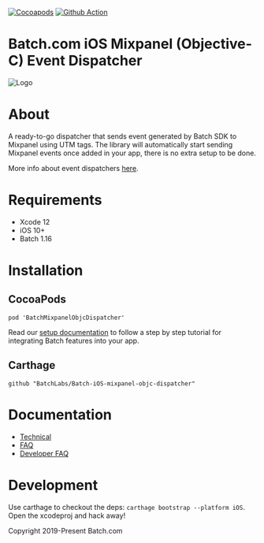 [![Cocoapods](https://img.shields.io/cocoapods/v/BatchMixpanelObjcDispatcher)](https://cocoapods.org/pods/BatchMixpanelObjcDispatcher)
[![Github Action](https://github.com/BatchLabs/Batch-iOS-mixpanel-objc-dispatcher/workflows/iOS%20CI/badge.svg)](https://github.com/BatchLabs/Batch-iOS-mixpanel-objc-dispatcher/actions?query=workflow%3A%22iOS+CI%22)

Batch.com iOS Mixpanel (Objective-C) Event Dispatcher
==================

![Logo](http://batch-doc.s3.amazonaws.com/logo_batch_192.gif)

# About

A ready-to-go dispatcher that sends event generated by Batch SDK to Mixpanel using UTM tags.
The library will automatically start sending Mixpanel events once added in your app, there is no extra setup to be done.

More info about event dispatchers [here](https://doc.batch.com/ios/advanced/event-dispatchers).

# Requirements
 - Xcode 12
 - iOS 10+
 - Batch 1.16

# Installation

## CocoaPods

```
pod 'BatchMixpanelObjcDispatcher'
```

Read our [setup documentation](https://doc.batch.com/) to follow a step by step tutorial for integrating Batch features into your app.

## Carthage

```
github "BatchLabs/Batch-iOS-mixpanel-objc-dispatcher"
```

# Documentation

 - [Technical](https://doc.batch.com)
 - [FAQ](https://batch.com/doc/faq/general.html)
 - [Developer FAQ](https://batch.com/developers)


# Development

Use carthage to checkout the deps: `carthage bootstrap --platform iOS`. Open the xcodeproj and hack away!

Copyright 2019-Present Batch.com